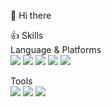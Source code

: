 👋 Hi there <br>

:+1: Skills <br>
Language & Platforms<br>
<img src="https://img.shields.io/badge/Python-3776AB?style=flat-squar&logo-Python&logoColor=black"/> 
<img src="https://img.shields.io/badge/Java-9999FF?style=flat-squar&logo-Java&logoColor=white"/> 
<img src="https://img.shields.io/badge/Kotlin-352A71?style=flat-squar&logo-Kotlin&logoColor=white"/>
<img src="https://img.shields.io/badge/React-61DAFB?style=flat-squar&logo-React&logoColor=black"/> 
<img src="https://img.shields.io/badge/MySQL-4479A1?style=flat-squar&logo-MySQL&logoColor=black"/> <br>

Tools <br>
<img src="https://img.shields.io/badge/Spring-6DB33F?style=flat-squar&logo-Spring&logoColor=balck"/> 
<img src="https://img.shields.io/badge/Spring Boot-6DB33F?style=flat-squar&logo-Spring Boot&logoColor=balck"/> 
<img src="https://img.shields.io/badge/Git-F05032?style=flat-squar&logo-Git&logoColor=white"/>
<!--
**Leafxi/Leafxi** is a ✨ _special_ ✨ repository because its `README.md` (this file) appears on your GitHub profile.

Here are some ideas to get you started:

- 🔭 I’m currently working on ...
- 🌱 I’m currently learning ...
- 👯 I’m looking to collaborate on ...
- 🤔 I’m looking for help with ...
- 💬 Ask me about ...
- 📫 How to reach me: ...
- 😄 Pronouns: ...
- ⚡ Fun fact: ...
-->
